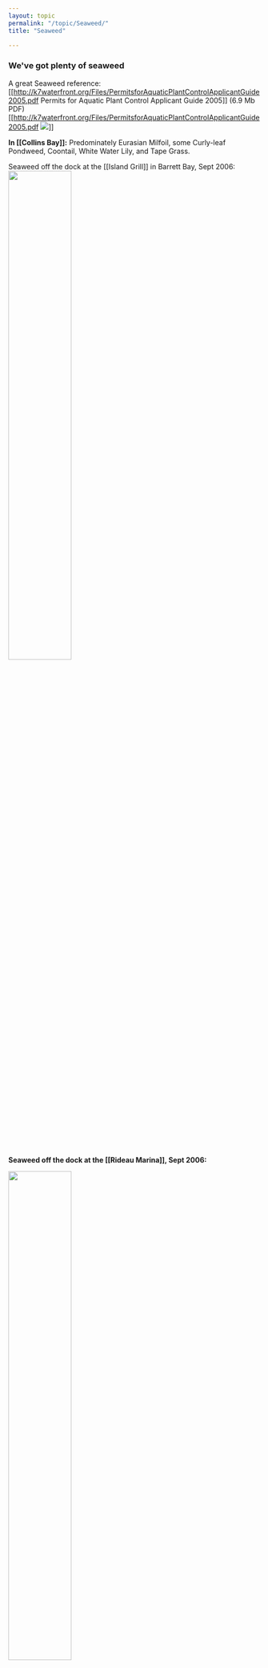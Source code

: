 ```yaml
---
layout: topic
permalink: "/topic/Seaweed/"
title: "Seaweed"

---
```


<h3>We've got plenty of seaweed</h3>



A great Seaweed reference: [[http://k7waterfront.org/Files/PermitsforAquaticPlantControlApplicantGuide2005.pdf  Permits for Aquatic Plant Control Applicant Guide 2005]] (6.9 Mb PDF)
[[http://k7waterfront.org/Files/PermitsforAquaticPlantControlApplicantGuide2005.pdf <img src="http://k7waterfront.org/Images/PermitsforAquaticPlantControlApplicantGuide2005.jpg">]]

<b>In [[Collins Bay]]:</b>  Predominately Eurasian Milfoil, some Curly-leaf Pondweed, Coontail, White Water Lily, and Tape Grass.

Seaweed off the dock at the [[Island Grill]] in Barrett Bay, Sept 2006:<br>
 <img src="http://k7waterfront.org/Images/Seaweed2006IslandGrill.jpg" height="50%" width="50%">

<b>Seaweed off the dock at the [[Rideau Marina]], Sept 2006:
 <p><img src="http://k7waterfront.org/Images/Seaweed2006RideauMarina.jpg" height="50%" width="50%">

{% include routes.html %}
